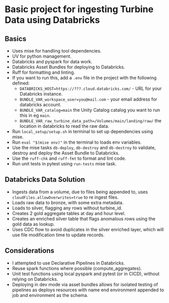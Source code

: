 # Basic project for ingesting Turbine Data using Databricks

## Basics

- Uses mise for handling tool dependencies.
- UV for python management.
- Databricks and pyspark for data work.
- Databricks Asset Bundles for deploying to Databricks.
- Ruff for formatting and linting.
- If you want to run this, add a `.env` file in the project with the following defined: 
    - `DATABRICKS_HOST=https://???.cloud.databricks.com/` - URL for your Databricks instance.
    - `BUNDLE_VAR_workspace_user=you@mail.com` - your email address for databricks account.
    - `BUNDLE_VAR_catalog=main` the Unity Catalog catalog you want to run this in eg `main`.
    - `BUNDLE_VAR_raw_turbine_data_path=/Volumes/main/landing/raw/` the location in databricks to read the raw data.
- Run `local_setup/setup.sh` in terminal to set up dependencies using mise.
- Run `eval "$(mise env)"` in the terminal to loads env variables.
- Use the mise tasks `db-deploy`, `db-destroy` and `db-destroy` to validate, destroy and deploy the Asset Bundle to Databricks.
- Use the `ruff-chk` and `ruff-fmt` to format and lint code.
- Run unit tests in pytest using `run-tests` mise task. 

## Databricks Data Solution

- Ingests data from a volume, due to files being appended to, uses `cloudFiles.allowOverwrites=true` to re ingest files.
- Loads raw data to bronze, with some extra metadata.
- Loads to silver, flagging any rows without turbine_id.
- Creates 2 gold aggregate tables at day and hour level.
- Creates an enriched silver table that flags anomalous rows using the gold data as lookup.
- Uses CDC flow to avoid duplicates in the silver enriched layer, which will use file modification time to update records.

## Considerations

- I attempted to use Declarative Pipelines in Databricks.
- Reuse spark functions where possible (compute_aggregates).
- Unit test functions using local pyspark and pytest (or in CICD), without relying on Databricks.
- Deploying in dev mode via asset bundles allows for isolated testing of pipelines as deploys resources with name end environment appended to job and environment as the schema.
